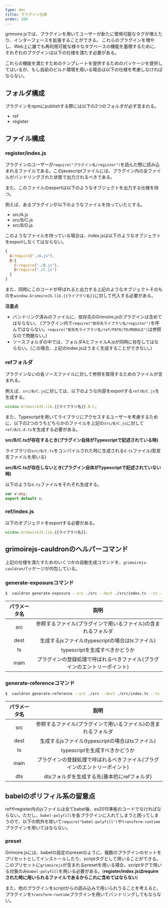 ```yaml
---
type: doc
title: プラグイン仕様
order: 100
---
```


grimoire.jsでは、プラグインを用いてユーザーが新たに使用可能なタグが増えたり、インターフェースを拡張することができる。
これらのプラグインを増やし、Web上に誰でも再利用可能な様々なタグベースの機能を蓄積するために、それぞれのプラグインは以下の仕様を満たす必要がある。

これらの機能を満たすためのテンプレートを提供するためのパッケージを提供してはいるが、もし自前のビルド環境を用いる場合は以下の仕様を考慮しなければならない。

## フォルダ構成

プラグインをnpmにpublishする際には以下の2つのフォルダが必ず含まれる。

* ref
* register

## ファイル構成

### register/index.js

プラグインのユーザーが`require("プラグイン名/register")`を読んだ際に読み込まれるファイルである。このjavascriptファイルには、プラグイン内の全ファイルがバンドリングされた状態で出力されるべきである。

また、このファイルのexportは以下のようなオブジェクトを出力する仕様を持つ。

例えば、あるプラグインが以下のようなファイルを持っていたとする。

* src/A.js
* src/B/C.js
* src/B/D.js

このようなファイルを持っている場合は、index.jsは以下のようなオブジェクトをexportしなくてはならない。

```javascript
{
  A:require("./A.js"),
  B:{
    C:require("./B.js"),
    D:require("./C.js")
  }
}
```

また、同時にこのコードが呼ばれると出力する上記のようなオブジェクトそのものを`window.GrimoireJS.lib.{{ライブラリ名}}`に対して代入する必要がある。

**注意点**

* バンドリング済みのファイルに、依存先のGrimoire.jsのプラグインは含めてはならない。
(プラグイン内で`require("依存先ライブラリ名/register")`を呼んではならない。`require("依存先ライブラリ名/ref/PATH/TO/MODULE")`は参照なので問題ない。)
* ソースフォルダの中では、フォルダAとファイルA.jsが同時に存在してはならない。(この場合、上記のindex.jsはうまく生成することができない。)

### refフォルダ

プラグインないの各ソースファイルに対して参照を取得するためのファイルが含まれる。

例えば、`src/B/C.js`に対しては、以下のような内容をexportする`ref/B/C.js`を生成する。

```javascript
window.GrimoireJS.lib.{{ライブラリ名}}.B.C;
```

また、Typescriptを用いてライブラリにアクセスするユーザーを考慮するために、以下の2つのうちどちらかのファイルを上記の`src/B/C.js`に対して`ref/B/C.d.ts`を生成する必要がある。

**src/B/C.tsが存在するとき(プラグイン自体がTypescriptで記述されている時)**

ライブラリの`src/B/C.ts`をコンパイルされた時に生成される`d.ts`ファイル(型宣言ファイルを用いる)

**src/B/C.tsが存在しないとき(プラグイン自体がTypescriptで記述されていない時)**

以下のような`d.ts`ファイルをそれぞれ生成する。

```typescript
var v:any;
export default v;
```

### ref/index.js

以下のオブジェクトをexportする必要がある。

```javascript
window.GrimoireJS.lib.{{ライブラリ名}};
```

## grimoirejs-cauldronのヘルパーコマンド

上記の仕様を満たすためのいくつかの自動生成コマンドを、`grimoirejs-cauldron`パッケージが内包している。

### generate-exposureコマンド

```bash
$  cauldron generate-exposure --src ./src --dest ./src/index.ts --ts --main ./src/main.ts
```

|パラメータ名|説明|
|:-:|:-:|
|src|参照するファイル(プラグインで用いるファイル)の含まれるフォルダ|
|dest|生成するjsファイル(typescriptの場合はtsファイル)|
|ts|typescriptを生成すべきかどうか|
|main|プラグインの登録処理で呼ばれるべきファイル(プラグインのエントリーポイント)|

### generate-referenceコマンド

```bash
$  cauldron generate-reference --src ./src --dest ./src/index.ts --ts --main ./src/main.ts --dts ./ref
```

|パラメータ名|説明|
|:-:|:-:|
|src|参照するファイル(プラグインで用いるファイル)の含まれるフォルダ|
|dest|生成するjsファイル(typescriptの場合はtsファイル)|
|ts|typescriptを生成すべきかどうか|
|main|プラグインの登録処理で呼ばれるべきファイル(プラグインのエントリーポイント)|
|dts|dtsフォルダを生成する先(基本的にrefフォルダ)|

## babelのポリフィル系の留意点

refやregister内のjsファイルは全てbabel後、es2015準拠のコードでなければならない。ただし、`babel-polyfill`を各プラグインに入れてしまうと困ってしまうので、以下の例外を除いて`require("babel-polyfill")`や`transform-runtime`プラグインを用いてはならない。

### preset

Grimoire.jsには、babelの設定のpresetのように、複数のプラグインのセットをプリセットとしてインストールしたり、scriptタグとして用いることができる。
このプリセットに`grimoirejs`が含まれるpresetを用いる場合、scriptタグで用いる対象のみ`babel-polyfill`を用いる必要がある。(**register/index.jsはrequireされた時に用いられるファイルであるからこれに含めてはならない**)

また、他のプラグインをscriptからの読み込みで用いられうることを考えると、プラグインを`transform-runtime`プラグインを用いてバンドリングしてもならない。

